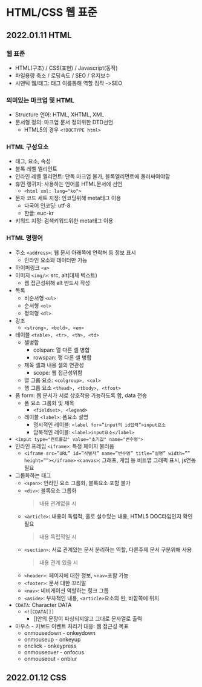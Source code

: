 # HTML/CSS 웹 표준
## 2022.01.11 HTML
### 웹 표준
- HTML(구조) / CSS(표현) / Javascript(동작)
- 파일용량 축소 / 로딩속도 / SEO / 유지보수
- 시맨틱 웹/태그: 태그 이름통해 역할 짐작 ->SEO
### 의미있는 마크업 및 HTML
- Structure 언어: HTML, XHTML, XML
- 문서형 정의: 마크업 문서 정의위한 DTD선언
    - HTML5의 경우 `<!DOCTYPE html>`
### HTML 구성요소
- 태그, 요소, 속성
- 블록 레벨 엘리먼트
- 인라인 레벨 엘리먼트: 단독 마크업 불가, 블록엘리먼트에 둘러싸여야함
- 휴먼 랭귀지: 사용하는 언어를 HTML문서에 선언
    - `<html xml: lang="ko">`
- 문자 코드 세트 지정: 인코딩위해 meta태그 이용
    - 다국어 인코딩: utf-8
    - 한글: euc-kr
- 키워드 지정: 검색키워드위한 meta태그 이용
### HTML 명령어
- 주소 `<address>`: 웹 문서 아래쪽에 연락처 등 정보 표시
    - 인라인 요소와 데이터만 가능
- 하이퍼링크 `<a>`
- 이미지 `<img/>`: src, alt(대체 텍스트)
    - 웹 접근성위해 alt 반드시 작성
- 목록
    - 비순서형 `<ul>`
    - 순서형 `<ol>`
    - 정의형 `<dl>`
- 강조
    - `<strong>, <bold>, <em>`
- 테이블 `<table>, <tr>, <th>, <td>`
    - 셀병합
        - colspan: 열 다른 셀 병합
        - rowspan: 행 다른 셀 병합
    - 제목 셀과 내용 셀의 연관성
        - scope: 웹 접근성위함
    - 열 그룹 요소: `<colgroup>, <col>`
    - 행 그룹 요소 `<thead>, <tbody>, <tfoot>`
- 폼 form: 웹 문서가 서로 상호작용 가능하도록 함, data 전송
    - 폼 요소 그룹화 및 제목
        - `<fieldset>, <legend>`
    - 레이블 `<label>`: 폼요소 설명
        - 명시적인 레이블: `<label for=”input의 id입력”>input요소`
        - 암묵적인 레이블: `<label>input요소</label>`
- `<input type="컨트롤값" value="초기값" name="변수명">`
- 인라인 프레임 `<iframe>`: 특정 페이지 불러옴
    - `<iframe src=”URL” id=”식별자” name=”변수명” title=”설명” width=”” height=””></iframe>`
 `<canvas>`: 그래프, 게임 등 비트맵 그래픽 표시, js연동 필요
- 그룹화하는 태그
    - `<span>`: 인라인 요소 그룹화, 블록요소 포함 불가
    - `<div>`: 블록요소 그룹화
        > 내용 관계없을 시
    - `<article>`: 내용이 독립적, 홀로 설수있는 내용, HTML5 DOC타입인지 확인필요
        > 내용 독립적일 시 
    - `<section>`: 서로 관계있는 문서 분리하는 역할, 다른주제 문서 구분위해 사용
        > 내용 관계 있을 시
    - `<header>`: 페이지에 대한 정보, `<nav>`포함 가능
    - `<footer>`: 문서 대한 꼬리말
    - `<nav>`: 네비게이션 역할하는 링크 그룹
    - `<aside>`: 부차적인 내용, `<article>`요소의 왼, 바깥쪽에 위치
- `CDATA`: Character DATA
    - `<![CDATA[]]`
        - []안의 문장이 파싱되지않고 그대로 문자열로 출력
- 마우스 - 키보드 이벤트 처리기 대응: 웹 접근성 목표
    - onmousedown - onkeydown
    - onmouseup - onkeyup
    - onclick - onkeypress
    - onmouseover - onfocus
    - onmouseout - onblur

## 2022.01.12 CSS